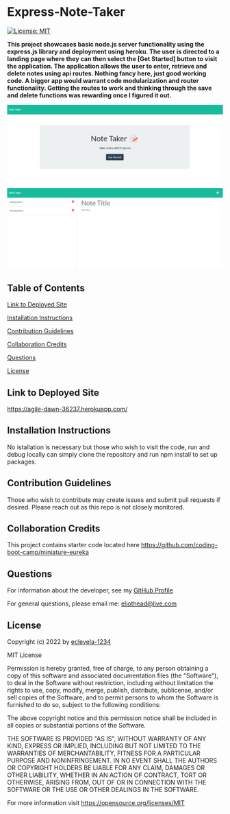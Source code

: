 
# Express-Note-Taker
[![License: MIT](https://img.shields.io/badge/License-MIT-yellow.svg)](https://opensource.org/licenses/MIT)

**This project showcases basic node.js server functionality using the express.js library and deployment using heroku. The user is directed to a landing page where they can then select the [Get Started] button to visit the application. The application allows the user to enter, retrieve and delete notes using api routes. Nothing fancy here, just good working code. A bigger app would warrant code modularization and router functionality. Getting the routes to work and thinking through the save and delete functions was rewarding once I figured it out.**

![landing page](./public/assets/images/Landing.png)
![app screenshote](./public/assets/images/appImg.png)

## Table of Contents


[Link to Deployed Site](#link-to-deployed-site)

[Installation Instructions](#installation-instructions)

[Contribution Guidelines](#contribution-guidelines)

[Collaboration Credits](#collaboration-credits)

[Questions](#questions)

[License](#license)


## Link to Deployed Site

https://agile-dawn-36237.herokuapp.com/
## Installation Instructions

No istallation is necessary but those who wish to visit the code, run and debug locally can simply clone the repository and run npm install to set up packages.
## Contribution Guidelines

Those who wish to contribute may create issues and submit pull requests if desired. Please reach out as this repo is not closely monitored.
## Collaboration Credits

This project contains starter code located here https://github.com/coding-boot-camp/miniature-eureka
## Questions
For information about the developer, see my [GitHub Profile](https://github.com/eclevela-1234)

For general questions, please email me: eliothead@live.com
## License
Copyright (c)  2022 by [eclevela-1234](https://github.com/eclevela-1234)

MIT License

Permission is hereby granted, free of charge, to any person obtaining a copy
of this software and associated documentation files (the "Software"), to deal
in the Software without restriction, including without limitation the rights
to use, copy, modify, merge, publish, distribute, sublicense, and/or sell
copies of the Software, and to permit persons to whom the Software is
furnished to do so, subject to the following conditions:

The above copyright notice and this permission notice shall be included in all
copies or substantial portions of the Software.

THE SOFTWARE IS PROVIDED "AS IS", WITHOUT WARRANTY OF ANY KIND, EXPRESS OR
IMPLIED, INCLUDING BUT NOT LIMITED TO THE WARRANTIES OF MERCHANTABILITY,
FITNESS FOR A PARTICULAR PURPOSE AND NONINFRINGEMENT. IN NO EVENT SHALL THE
AUTHORS OR COPYRIGHT HOLDERS BE LIABLE FOR ANY CLAIM, DAMAGES OR OTHER
LIABILITY, WHETHER IN AN ACTION OF CONTRACT, TORT OR OTHERWISE, ARISING FROM,
OUT OF OR IN CONNECTION WITH THE SOFTWARE OR THE USE OR OTHER DEALINGS IN THE
SOFTWARE.

For more information visit https://opensource.org/licenses/MIT

